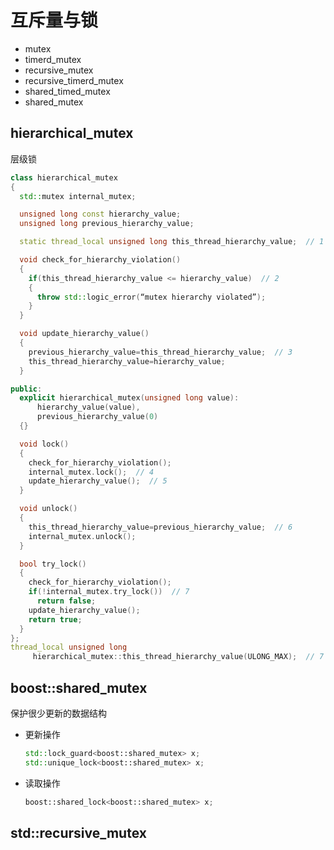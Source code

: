 # 互斥量与锁

- mutex
- timerd_mutex
- recursive_mutex
- recursive_timerd_mutex
- shared_timed_mutex
- shared_mutex

## hierarchical_mutex

层级锁

```cpp
class hierarchical_mutex
{
  std::mutex internal_mutex;

  unsigned long const hierarchy_value;
  unsigned long previous_hierarchy_value;

  static thread_local unsigned long this_thread_hierarchy_value;  // 1

  void check_for_hierarchy_violation()
  {
    if(this_thread_hierarchy_value <= hierarchy_value)  // 2
    {
      throw std::logic_error(“mutex hierarchy violated”);
    }
  }

  void update_hierarchy_value()
  {
    previous_hierarchy_value=this_thread_hierarchy_value;  // 3
    this_thread_hierarchy_value=hierarchy_value;
  }

public:
  explicit hierarchical_mutex(unsigned long value):
      hierarchy_value(value),
      previous_hierarchy_value(0)
  {}

  void lock()
  {
    check_for_hierarchy_violation();
    internal_mutex.lock();  // 4
    update_hierarchy_value();  // 5
  }

  void unlock()
  {
    this_thread_hierarchy_value=previous_hierarchy_value;  // 6
    internal_mutex.unlock();
  }

  bool try_lock()
  {
    check_for_hierarchy_violation();
    if(!internal_mutex.try_lock())  // 7
      return false;
    update_hierarchy_value();
    return true;
  }
};
thread_local unsigned long
     hierarchical_mutex::this_thread_hierarchy_value(ULONG_MAX);  // 7
```

## boost::shared_mutex

保护很少更新的数据结构

- 更新操作

  ```cpp
  std::lock_guard<boost::shared_mutex> x;
  std::unique_lock<boost::shared_mutex> x;
  ```

- 读取操作

  ```cpp
  boost::shared_lock<boost::shared_mutex> x;
  ```

## std::recursive_mutex